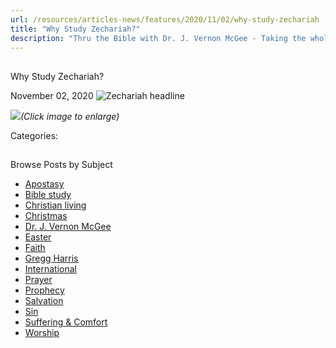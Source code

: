 ```yaml
---
url: /resources/articles-news/features/2020/11/02/why-study-zechariah
title: "Why Study Zechariah?"
description: "Thru the Bible with Dr. J. Vernon McGee - Taking the whole Word to the whole world"
---
```







## 
 Why Study Zechariah?


November 02, 2020
![](https://ttb.org/images/default-source/why-study/zechariah-headlineeb89bcbb-c999-473b-afe2-f443a1004e60.jpg?sfvrsn=f3621f16_1 "Zechariah headline")




[![](/images/default-source/why-study/why-study-zechariah4c98c44a-4872-4dd7-9308-b9931e77db2f.jpg?sfvrsn=db621f16_1)](/resources/study-guides/zechariah-study-guide)*(Click image to enlarge)*



Categories: 









## 
 Browse Posts by Subject


* [Apostasy](/resources/articles-news/-in-tags/tags/Apostasy)
* [Bible study](/resources/articles-news/-in-tags/tags/Bible-study)
* [Christian living](/resources/articles-news/-in-tags/tags/Christian-living)
* [Christmas](/resources/articles-news/-in-tags/tags/Christmas)
* [Dr. J. Vernon McGee](/resources/articles-news/-in-tags/tags/Dr-J-Vernon-McGee)
* [Easter](/resources/articles-news/-in-tags/tags/easter)
* [Faith](/resources/articles-news/-in-tags/tags/Faith)
* [Gregg Harris](/resources/articles-news/-in-tags/tags/Gregg-Harris)
* [International](/resources/articles-news/-in-tags/tags/International)
* [Prayer](/resources/articles-news/-in-tags/tags/prayer)
* [Prophecy](/resources/articles-news/-in-tags/tags/Prophecy)
* [Salvation](/resources/articles-news/-in-tags/tags/Salvation)
* [Sin](/resources/articles-news/-in-tags/tags/sin)
* [Suffering & Comfort](/resources/articles-news/-in-tags/tags/Suffering-Comfort)
* [Worship](/resources/articles-news/-in-tags/tags/worship)






